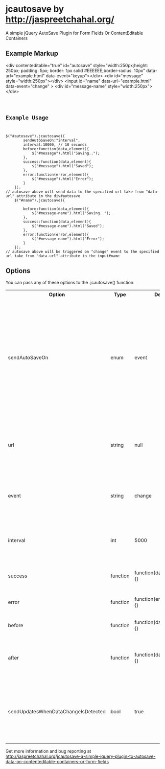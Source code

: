 jcautosave by http://jaspreetchahal.org/
==========

A simple jQuery AutoSave Plugin for Form Fields Or ContentEditable Containers

<h2>Example Markup</h2>

&lt;div contenteditable="true" id="autosave" style="width:250px;height: 250px; padding: 5px; border: 1px solid #EEEEEE;border-radius: 10px" data-url="example.html" data-event="keyup">&lt;/div>
&lt;div id="message" style="width:250px">&lt;/div>
&lt;input id="name"  data-url="example.html" data-event="change" >
&lt;div id="message-name" style="width:250px">&lt;/div>

<pre><code>

<h2>Example Usage</h2>

$("#autosave").jcautosave({
        sendAutoSaveOn:"interval",
        interval:10000, // 10 seconds
        before:function(data,element){
            $("#message").html("Saving..");
        },
        success:function(data,element){
            $("#message").html("Saved");
        },
        error:function(error,element){
            $("#message").html("Error");
        }
    });
// autosave above will send data to the specified url take from "data-url" attribute in the div#autosave
    $("#name").jcautosave({

        before:function(data,element){
            $("#message-name").html("Saving..");
        },
        success:function(data,element){
            $("#message-name").html("Saved");
        },
        error:function(error,element){
            $("#message-name").html("Error");
        }
    });
// autosave above will be triggered on "change" event to the specified url take from "data-url" attribute in the input#name	
</code></pre>


<h2>Options</h2>

<p>You can pass any of these options to the .jcautosave() function:</p>

<table>
<tbody><tr>
<th>Option</th>
      <th>Type</th>
      <th>Default</th>
      <th>Description</th>
    </tr>
  <tr>
    <td>sendAutoSaveOn</td>
    <td>enum</td>
    <td>event</td>
    <td><strong><em>event || interval</em></strong><br />
      based on this setting you must also supply a value for <strong>event || interval</strong> property, In case the value is set to <em><strong>interval </strong></em>A post if made every <strong>interval</strong> milliseconds else it is fired on an event.</td>
  </tr>
  <tr>
<td> url</td>
      <td>string</td>
      <td>null</td>
      <td>Url use to post ajax data. You can also use data-url in the input/div tag itself to sepecify the target URL.</td>
    </tr>
<tr>
<td>event</td>
      <td>string</td>
      <td>change</td>
      <td>Event that causes the plugin to send data to your url. See <a href="http://api.jquery.com/on/">jQuery.bind</a> for options.</td>
    </tr>
<tr>
<td>interval</td>
      <td>int</td>
      <td>5000</td>
      <td>This specify the interval just in case selected auto save mechanism is <strong>interval</strong></td>
    </tr>
<tr>
<td>success</td>
      <td>function</td>
      <td>function(data,$jqueryEl){}</td>
      <td>Once Ajax call is successfully completed</td>
    </tr>
<tr>
<td>error</td>
      <td>function</td>
      <td>function(error,$jqueryEl){}</td>
      <td>Callback function in case there is an error</td>
    </tr>
<tr>
<td>before</td>
      <td>function</td>
      <td>function(data,$jqueryEl){}</td>
      <td>Callback function on &quot;beforeSend&quot;</td>
    </tr>
<tr>
  <td>after</td>
  <td>function</td>
  <td>function(data,$jqueryEl){}</td>
  <td>Callback function to cleanup anything and is triggered after success/error</td>
</tr>
<tr>
  <td>sendUpdatesWhenDataChangeIsDetected</td>
  <td>bool</td>
  <td>true</td>
  <td>This settings tries to check if there is any data change only then send the ajax post else any of ajax related logic will not fire</td>
</tr>
</tbody>
</table>

Get more information and bug reporting at http://jaspreetchahal.org/jcautosave-a-simple-jquery-plugin-to-autosave-data-on-contenteditable-containers-or-form-fields